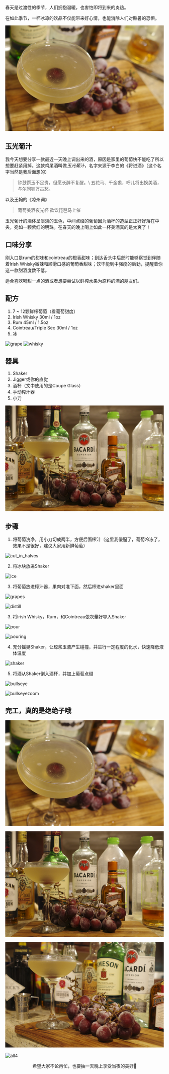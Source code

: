 <!-- 
id: bb309f2fb17011ecbef668545a57002a
type: share
title: [鸡酒分享] 玉光葡汁
brief: 分享一款之前有一天喝酒即兴调的还不错的配方，自由度较高。
cover: https://github.com/MohaElder/me/raw/main/src/assets/blogPics/grape_juice/grape_cover.JPG
date: 2022/3/31
-->

春天是过渡性的季节，人们拥抱温暖，也害怕即将到来的炎热。

在如此季节，一杯冰凉的饮品不仅能带来好心情，也能消除人们对酷暑的恐惧。

![juice](../assets/blogPics/grape_juice/grape_cover.JPG)

## 玉光葡汁

我今天想要分享一款最近一天晚上调出来的酒，原因是家里的葡萄快不能吃了所以想要赶紧用掉。这款鸡尾酒叫做<i>玉光葡汁</i>，名字来源于李白的《将进酒》（这个名字当然是我后面想的）

> 钟鼓馔玉不足贵，但愿长醉不复醒。\\ 五花马、千金裘，呼儿将出换美酒，与尔同销万古愁。

以及王翰的《凉州词》

> 葡萄美酒夜光杯 欲饮琵琶马上催

玉光葡汁的酒体呈淡淡的玉色，中间点缀的葡萄因为酒杯的造型正正好好落在中央，宛如一颗紫红的明珠。在春天的晚上喝上如此一杯美酒真的是太爽了！

## 口味分享

刚入口是rum的甜味和cointreau的橙香甜味；到达舌头中后部时能够察觉到伴随着Irish Whisky微辣和顺滑口感的葡萄香甜味；饮毕能到中强度的后劲，提醒着你这一款甜酒度数不低。

适合喜欢喝甜一点的酒或者想要尝试以鲜榨水果为原料的酒的朋友们。

## 配方

1. 7 ~ 12颗鲜榨葡萄（看葡萄甜度）
2. Irish Whisky 30ml / 1oz
3. Rum 45ml / 1.5oz
4. Cointreau/Triple Sec 30ml / 1oz
5. 冰

![grape](../assets/blogPics/grape_juice/grape.JPG)
![whisky](../assets/blogPics/grape_juice/alcohols.JPG)


## 器具
1. Shaker
2. Jigger或你的直觉
3. 酒杯（文中使用的是Coupe Glass）
4. 手动榨汁器
5. 小刀

![all](../assets/blogPics/grape_juice/all.JPG)

## 步骤

1. 将葡萄洗净，用小刀切成两半，方便后面榨汁（这里我傻逼了，葡萄冷冻了，效果不是很好，建议大家用新鲜葡萄）

![cut_in_halves](../assets/blogPics/grape_juice/cut_in_halves.JPG)

2. 将冰块放进Shaker

![ice](../assets/blogPics/grape_juice/ice.JPG)

3. 将葡萄放进榨汁器，果肉对准下面，然后榨进shaker里面

![grapes](../assets/blogPics/grape_juice/grapes.JPG)

![distill](../assets/blogPics/grape_juice/distil.JPG)

3. 将Irish Whisky，Rum，和Cointreau依次量好导入Shaker

![pour](../assets/blogPics/grape_juice/pour.JPG)

![pouring](../assets/blogPics/grape_juice/pouring.JPG)

4. 充分摇晃Shaker，让琼浆玉液产生碰撞，并进行一定程度的化水，快速降低液体温度

![shaker](../assets/blogPics/grape_juice/shaker.JPG)

5. 将酒从Shaker倒入酒杯，并加上葡萄点缀

![bullseye](../assets/blogPics/grape_juice/bullseye.JPG)

![bullseyezoom](../assets/blogPics/grape_juice/bullseyezoom.JPG)

## 完工，真的是绝绝子哦

![all1](../assets/blogPics/grape_juice/all1.JPG)

![all2](../assets/blogPics/grape_juice/all.JPG)

![all3](../assets/blogPics/grape_juice/all3.JPG)

![all4](../assets/blogPics/grape_juice/all4.JPG)

<p style="text-align: center"> 希望大家不论再忙，也要抽一天晚上享受当夜的美好🌙 </p>